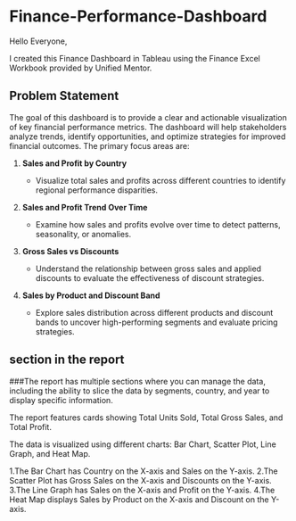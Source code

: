 # Finance-Performance-Dashboard
Hello Everyone,

I created this Finance Dashboard in Tableau using the Finance Excel Workbook provided by Unified Mentor.


## Problem Statement
The goal of this dashboard is to provide a clear and actionable visualization of key financial performance metrics. The dashboard will help stakeholders analyze trends, identify opportunities, and optimize strategies for improved financial outcomes. The primary focus areas are:

1. **Sales and Profit by Country**
   - Visualize total sales and profits across different countries to identify regional performance disparities.

2. **Sales and Profit Trend Over Time**
   - Examine how sales and profits evolve over time to detect patterns, seasonality, or anomalies.

3. **Gross Sales vs Discounts**
   - Understand the relationship between gross sales and applied discounts to evaluate the effectiveness of discount strategies.

4. **Sales by Product and Discount Band**
   - Explore sales distribution across different products and discount bands to uncover high-performing segments and evaluate pricing strategies.

## section in the report

###The report has multiple sections where you can manage the data, including the ability to slice the data by segments, country, and year to display specific information.

The report features cards showing Total Units Sold, Total Gross Sales, and Total Profit.

The data is visualized using different charts: Bar Chart, Scatter Plot, Line Graph, and Heat Map.

1.The Bar Chart has Country on the X-axis and Sales on the Y-axis.
2.The Scatter Plot has Gross Sales on the X-axis and Discounts on the Y-axis.
3.The Line Graph has Sales on the X-axis and Profit on the Y-axis.
4.The Heat Map displays Sales by Product on the X-axis and Discount on the Y-axis.

